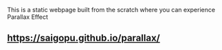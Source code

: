    This is a static webpage built from the scratch where you can experience Parallax Effect

##      https://saigopu.github.io/parallax/
